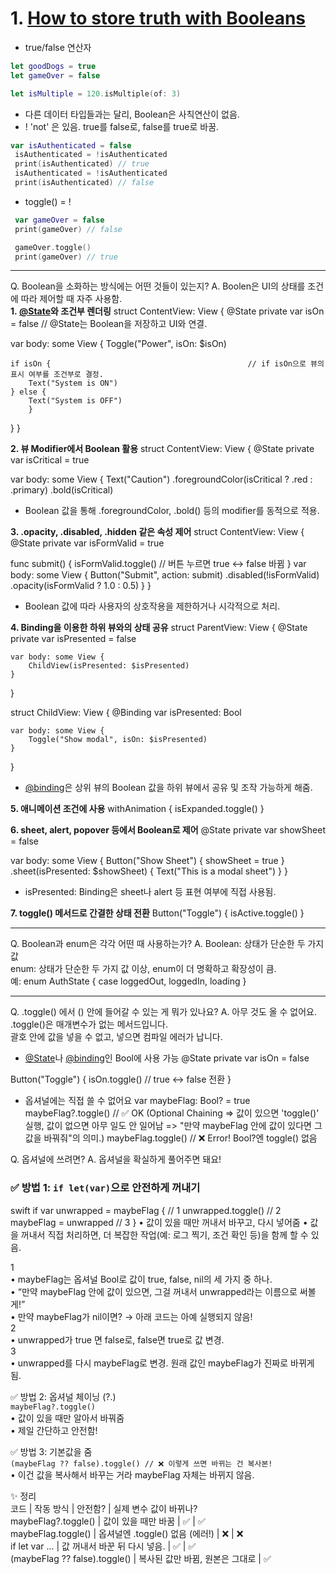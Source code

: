 # 1. [How to store truth with Booleans](https://www.hackingwithswift.com/quick-start/beginners/how-to-store-truth-with-booleans)
* true/false 연산자
```swift
let goodDogs = true
let gameOver = false
```

```swift
let isMultiple = 120.isMultiple(of: 3)
```

* 다른 데이터 타입들과는 달리, Boolean은 사칙연산이 없음.
* ! 'not' 은 있음. true를 false로, false를 true로 바꿈.
```swift
var isAuthenticated = false
 isAuthenticated = !isAuthenticated
 print(isAuthenticated) // true
 isAuthenticated = !isAuthenticated
 print(isAuthenticated) // false
 ```

* toggle() = !
```swift
 var gameOver = false
 print(gameOver) // false

 gameOver.toggle()
 print(gameOver) // true
```
---
Q. Boolean을 소화하는 방식에는 어떤 것들이 있는지?
A. Boolen은 UI의 상태를 조건에 따라 제어할 때 자주 사용함.  
**1. [@State](https://github.com/State)와 조건부 렌더링**
struct ContentView: View {
@State private var isOn = false          // @State는 Boolean을 저장하고 UI와 연결.

var body: some View {
    Toggle("Power", isOn: $isOn)

    if isOn {                                            // if isOn으로 뷰의 표시 여부를 조건부로 결정.
        Text("System is ON")
    } else {
        Text("System is OFF")
        }
   }
}

**2. 뷰 Modifier에서 Boolean 활용**
struct ContentView: View {
@State private var isCritical = true

 var body: some View {
Text("Caution")
    .foregroundColor(isCritical ? .red : .primary)
    .bold(isCritical)
    
- Boolean 값을 통해 .foregroundColor, .bold() 등의 modifier를 동적으로 적용.

**3. .opacity, .disabled, .hidden 같은 속성 제어**
struct ContentView: View {
 @State private var isFormValid = true

 func submit() {
  isFormValid.toggle()    // 버튼 누르면 true ↔ false 바뀜
 }
 var body: some View {
  Button("Submit", action: submit)
      .disabled(!isFormValid)
      .opacity(isFormValid ? 1.0 : 0.5)
 }
}
- Boolean 값에 따라 사용자의 상호작용을 제한하거나 시각적으로 처리.

**4. Binding을 이용한 하위 뷰와의 상태 공유**
struct ParentView: View {
    @State private var isPresented = false

    var body: some View {
        ChildView(isPresented: $isPresented)
    }
}

struct ChildView: View {
    @Binding var isPresented: Bool

    var body: some View {
        Toggle("Show modal", isOn: $isPresented)
    }
}
- [@binding](https://github.com/binding)은 상위 뷰의 Boolean 값을 하위 뷰에서 공유 및 조작 가능하게 해줌.

**5. 애니메이션 조건에 사용**
withAnimation {
    isExpanded.toggle()
}

**6. sheet, alert, popover 등에서 Boolean로 제어**
@State private var showSheet = false

var body: some View {
    Button("Show Sheet") {
        showSheet = true
    }
    .sheet(isPresented: $showSheet) {
        Text("This is a modal sheet")
    }
}
- isPresented: Binding은 sheet나 alert 등 표현 여부에 직접 사용됨.

**7. toggle() 메서드로 간결한 상태 전환**
Button("Toggle") {
    isActive.toggle()
}

---
Q. Boolean과 enum은 각각 어떤 때 사용하는가?
A. Boolean: 상태가 단순한 두 가지 값  
enum: 상태가 단순한 두 가지 값 이상, enum이 더 명확하고 확장성이 큼.  
예: enum AuthState { case loggedOut, loggedIn, loading }

---
Q. .toggle() 에서 () 안에 들어갈 수 있는 게 뭐가 있나요?
A. 아무 것도 올 수 없어요.  
.toggle()은 매개변수가 없는 메서드입니다.  
괄호 안에 값을 넣을 수 없고, 넣으면 컴파일 에러가 납니다.

- [@State](https://github.com/State)나 [@binding](https://github.com/binding)인 Bool에 사용 가능
@State private var isOn = false

Button("Toggle") {
   isOn.toggle()  // true ↔︎ false 전환
}

- 옵셔널에는 직접 쓸 수 없어요
var maybeFlag: Bool? = true
maybeFlag?.toggle()     // ✅ OK (Optional Chaining => 값이 있으면 'toggle()' 실행, 값이 없으면 아무 일도 안 일어남 => "만약 maybeFlag 안에 값이 있다면 그 값을 바꿔줘"의 의미.)
maybeFlag.toggle()      // ❌ Error! Bool?엔 toggle() 없음

Q. 옵셔널에 쓰려면?
A. 옵셔널을 확실하게 풀어주면 돼요!
### ✅ 방법 1: `if let(var)`으로 안전하게 꺼내기
swift
if var unwrapped = maybeFlag {  // 1
    unwrapped.toggle()                  // 2
    maybeFlag = unwrapped         // 3
}
•	값이 있을 때만 꺼내서 바꾸고, 다시 넣어줌
•	값을 꺼내서 직접 처리하면, 더 복잡한 작업(예: 로그 찍기, 조건 확인 등)을 함께 할 수 있음.

1  
• maybeFlag는 옵셔널 Bool로 값이 true, false, nil의 세 가지 중 하나.  
• “만약 maybeFlag 안에 값이 있으면, 그걸 꺼내서 unwrapped라는 이름으로 써볼게!”  
• 만약 maybeFlag가 nil이면? → 아래 코드는 아예 실행되지 않음!  
2  
• unwrapped가 true 면 false로, false면 true로 값 변경.  
3  
• unwrapped를 다시 maybeFlag로 변경. 원래 값인 maybeFlag가 진짜로 바뀌게 됨.

✅ 방법 2: 옵셔널 체이닝 (?.)  
`maybeFlag?.toggle()`  
• 값이 있을 때만 알아서 바꿔줌  
• 제일 간단하고 안전함!

✅ 방법 3: 기본값을 줌  
`(maybeFlag ?? false).toggle() // ❌ 이렇게 쓰면 바뀌는 건 복사본!`  
• 이건 값을 복사해서 바꾸는 거라 maybeFlag 자체는 바뀌지 않음.

✨ 정리  
코드 | 작동 방식 | 안전함? | 실제 변수 값이 바뀌나?  
maybeFlag?.toggle() | 값이 있을 때만 바꿈 | ✅ | ✅  
maybeFlag.toggle() | 옵셔널엔 .toggle() 없음 (에러!) | ❌ | ❌  
if let var ... | 값 꺼내서 바꾼 뒤 다시 넣음. | ✅ | ✅  
(maybeFlag ?? false).toggle() | 복사된 값만 바뀜, 원본은 그대로 | ✅